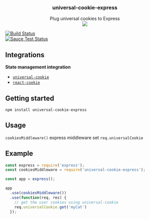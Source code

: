 <h3 align="center">
  universal-cookie-express
</h3>

<p align="center">
  Plug universal cookies to Express<br />
  <a href="https://badge.fury.io/js/universal-cookie-express"><img src="https://badge.fury.io/js/universal-cookie-express.svg" /></a>
</p>

[![Build Status](https://travis-ci.org/reactivestack/cookies.svg?branch=master)](https://travis-ci.org/reactivestack/cookies)
<br />
[![Sauce Test Status](https://saucelabs.com/browser-matrix/coookies.svg)](https://saucelabs.com/u/coookies)

## Integrations
**State management integration**
 - [`universal-cookie`](../universal-cookie)
 - [`react-cookie`](../react-cookie)

## Getting started

`npm install universal-cookie-express`

## Usage
`cookiesMiddleware()` express middleware set `req.universalCookie`

## Example

```js
const express = require('express');
const cookiesMiddleware = require('universal-cookie-express');

const app = express();

app
  .use(cookiesMiddleware())
  .use(function(req, res) {
    // get the user cookies using universal-cookie
    req.universalCookie.get('myCat')
  });
```
